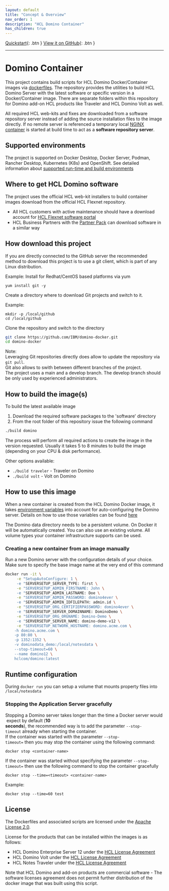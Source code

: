 ```yaml
---
layout: default
title: "Concept & Overview"
nav_order: 1
description: "HCL Domino Container"
has_children: true
---
```


[Quickstart](https://ibm.github.io/domino-docker/quickstart){: .btn }
[View it on GitHub](https://github.com/IBM/domino-docker){: .btn }

---

# Domino Container

This project contains build scripts for HCL Domino Docker/Container images via [dockerfiles](https://docs.docker.com/engine/reference/builder/).
The repository provides the utilities to build HCL Domino Server with the latest software or specific version in a Docker/Container image.
There are separate folders within this repository for Domino add-on HCL products like Traveler and HCL Domino Volt as well.

All required HCL web-kits and fixes are downloaded from a software repository server instead of adding the source installation files to the image directly.
If no remote server is referenced a temporary local [NGINX container](https://hub.docker.com/_/nginx) is started at build time to act as a **software repository server**.

## Supported environments

The project is supported on Docker Desktop, Docker Server, Podman, Rancher Desktop, Kubernetes (K8s) and OpenShift.
See detailed information about [supported run-time and build environments](supported-environments.md)

## Where to get HCL Domino software

The project uses the official HCL web-kit installers to build container images download from the official HCL Flexnet repository.

- All HCL customers with active maintenance should have a download account for [HCL Flexnet software portal](https://hclsoftware.flexnetoperations.com/flexnet/operationsportal)
- HCL Business Partners with the [Partner Pack](https://www.hcltechsw.com/resources/partner-connect/resources/partner-pack) can download software in a similar way

## How download this project

If you are directly connected to the GitHub server the recommended method to download this project is to use a git client, which is part of any Linux distribution.

Example: Install for Redhat/CentOS based platforms via yum

```
yum install git -y
```

Create a directory where to download Git projects and switch to it.

Example:

```
mkdir -p /local/github
cd /local/github
```

Clone the repository and switch to the directory

```bash
git clone https://github.com/IBM/domino-docker.git
cd domino-docker
```

Note:  
Leveraging Git repositories directly does allow to update the repository via `git pull`.  
Git also allows to swith between different branches of the project.  
The project uses a main and a develop branch. The develop branch should be only used by experienced administrators.


## How to build the image(s)

To build the latest available image
1. Download the required software packages to the 'software' directory
2. From the root folder of this repository issue the following command

```bash
./build domino
```

The process will perform all required actions to create the image in the version requested. Usually it takes 5 to 8 minutes to build the image (depending on your CPU & disk performance).

Other options available:

* ```./build traveler``` - Traveler on Domino
* ```./build volt``` - Volt on Domino

## How to use this image
When a new container is created from the HCL Domino Docker image, it takes [environment variables](run-variables.md) into account for auto-configuring the Domino server.
Details on how to use those variables can be found [here](run-variables.md)

The Domino data directory needs to be a persistent volume. On Docker it will be automatically created.
You can also use an existing volume. All volume types your container infrastructure supports can be used.

### Creating a new container from an image manually

Run a new Domino server with the configuration details of your choice.
Make sure to specify the base image name at the very end of this command

```bash
docker run -it \
     -e "SetupAutoConfigure: 1 \
     -e "SERVERSETUP_SERVER_TYPE: first \
     -e "SERVERSETUP_ADMIN_FIRSTNAME: John \
     -e "SERVERSETUP_ADMIN_LASTNAME: Doe \
     -e "SERVERSETUP_ADMIN_PASSWORD: domino4ever \
     -e "SERVERSETUP_ADMIN_IDFILEPATH: admin.id \
     -e "SERVERSETUP_ORG_CERTIFIERPASSWORD: domino4ever \
     -e "SERVERSETUP_SERVER_DOMAINNAME: DominoDemo \
     -e "SERVERSETUP_ORG_ORGNAME: Domino-Demo \
     -e "SERVERSETUP_SERVER_NAME: domino-demo-v12 \
     -e "SERVERSETUP_NETWORK_HOSTNAME: domino.acme.com \
    -h domino.acme.com \
    -p 80:80 \
    -p 1352:1352 \
    -v dominodata_demo:/local/notesdata \
    --stop-timeout=60 \
    --name domino12 \
    hclcom/domino:latest
```

## Runtime configuration

During ```docker run``` you can setup a volume that mounts property files into `/local/notesdata`

### Stopping the Application Server gracefully

Stopping a Domino server takes longer than the time a Docker server would expect by default (**10 seconds**), the recommended way is to add the parameter `--stop-timeout` already when starting the container.
If the container was started with the parameter ```--stop-timeout=``` then you may stop the container using the following command:

```docker stop <container-name>```

If the container was started without specifying the parameter `--stop-timeout=` then use the following command to stop the container gracefully

```docker stop --time=<timeout> <container-name>```

Example:

```docker stop --time=60 test```


## License
The Dockerfiles and associated scripts are licensed under the [Apache License 2.0](https://www.apache.org/licenses/LICENSE-2.0.html). 

License for the products that can be installed within the images is as follows:
* HCL Domino Enterprise Server 12 under the [HCL License Agreement](https://www.hcltechsw.com/wps/portal/resources/license-agreements)
* HCL Domino Volt under the [HCL License Agreement](https://www.hcltechsw.com/wps/portal/resources/license-agreements)
* HCL Notes Traveler under the [HCL License Agreement](https://www.hcltechsw.com/wps/portal/resources/license-agreements)

Note that HCL Domino and add-on products are commercial software - The software licenses agreement does not permit further distribution of the docker image that was built using this script.
